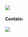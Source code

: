 <img align="center" src="https://raw.githubusercontent.com/gist/MidoriSabrina/d11c1d45619ab5568433eea11ca1cbc3/raw/1d1757b0fd37660323b79317f72b7770f996cd00/gitcard.svg"/>

<h4>Contato:</h4>
<a href="https://www.linkedin.com/in/sabrina-assato-1979b6209/" target="_blank"><img src="https://img.shields.io/badge/-LinkedIn-%230077B5?style=for-the-badge&logo=linkedin&logoColor=white"></a>   
